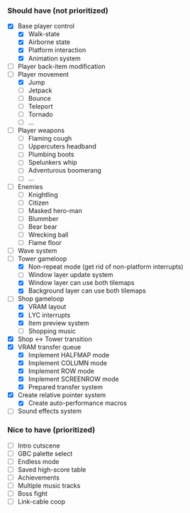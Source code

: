 ### Should have (not prioritized)
* [x] Base player control
    * [x] Walk-state
    * [x] Airborne state
    * [x] Platform interaction
    * [x] Animation system
* [ ] Player back-item modification
* [ ] Player movement
    * [x] Jump
    * [ ] Jetpack
    * [ ] Bounce
    * [ ] Teleport
    * [ ] Tornado
    * [ ] ...
* [ ] Player weapons
    * [ ] Flaming cough
    * [ ] Uppercuters headband
    * [ ] Plumbing boots
    * [ ] Spelunkers whip
    * [ ] Adventurous boomerang
    * [ ] ...
* [ ] Enemies
    * [ ] Knightling
    * [ ] Citizen
    * [ ] Masked hero-man
    * [ ] Blummber
    * [ ] Bear bear
    * [ ] Wrecking ball
    * [ ] Flame floor
* [ ] Wave system
* [ ] Tower gameloop
    * [x] Non-repeat mode (get rid of non-platform interrupts)
    * [ ] Window layer update system
    * [x] Window layer can use both tilemaps
    * [x] Background layer can use both tilemaps
* [ ] Shop gameloop
    * [x] VRAM layout
    * [x] LYC interrupts
    * [x] Item preview system
    * [ ] Shopping music
* [x] Shop <-> Tower transition
* [x] VRAM transfer queue
    * [x] Implement HALFMAP mode
    * [x] Implement COLUMN mode
    * [x] Implement ROW mode
    * [x] Implement SCREENROW mode
    * [x] Prepared transfer system
* [x] Create relative pointer system
    * [x] Create auto-performance macros
* [ ] Sound effects system

### Nice to have (prioritized)
* [ ] Intro cutscene
* [ ] GBC palette select
* [ ] Endless mode
* [ ] Saved high-score table
* [ ] Achievements
* [ ] Multiple music tracks
* [ ] Boss fight
* [ ] Link-cable coop
